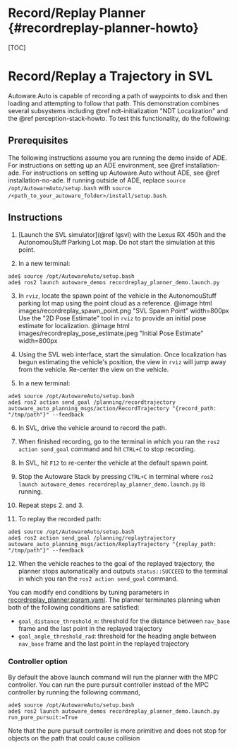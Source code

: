 Record/Replay Planner {#recordreplay-planner-howto}
=====================

[TOC]

# Record/Replay a Trajectory in SVL

Autoware.Auto is capable of recording a path of waypoints to disk and then loading and attempting to follow that path.
This demonstration combines several subsystems including @ref ndt-initialization "NDT Localization" and the @ref perception-stack-howto.
To test this functionality, do the following:

## Prerequisites

The following instructions assume you are running the demo inside of ADE.
For instructions on setting up an ADE environment, see @ref installation-ade.
For instructions on setting up Autoware.Auto without ADE, see @ref installation-no-ade.
If running outside of ADE, replace `source /opt/AutowareAuto/setup.bash` with `source /<path_to_your_autoware_folder>/install/setup.bash`.

## Instructions

1. [Launch the SVL simulator](@ref lgsvl) with the Lexus RX 450h and the AutonomouStuff Parking Lot map. Do not start the simulation at this point.

2. In a new terminal:
```{bash}
ade$ source /opt/AutowareAuto/setup.bash
ade$ ros2 launch autoware_demos recordreplay_planner_demo.launch.py
```

3. In `rviz`, locate the spawn point of the vehicle in the AutonomouStuff parking lot map using the point cloud as a reference.
@image html images/recordreplay_spawn_point.png "SVL Spawn Point" width=800px
Use the "2D Pose Estimate" tool in `rviz` to provide an initial pose estimate for localization.
@image html images/recordreplay_pose_estimate.jpeg "Initial Pose Estimate" width=800px

4. Using the SVL web interface, start the simulation.
Once localization has begun estimating the vehicle's position, the view in `rviz` will jump away from the vehicle. Re-center the view on the vehicle.

5. In a new terminal:
```{bash}
ade$ source /opt/AutowareAuto/setup.bash
ade$ ros2 action send_goal /planning/recordtrajectory autoware_auto_planning_msgs/action/RecordTrajectory "{record_path: "/tmp/path"}" --feedback
```

6. In SVL, drive the vehicle around to record the path.

7. When finished recording, go to the terminal in which you ran the `ros2 action send_goal` command and hit `CTRL+C` to stop recording.

8. In SVL, hit `F12` to re-center the vehicle at the default spawn point.

9. Stop the Autoware Stack by pressing `CTRL+C` in terminal where `ros2 launch autoware_demos recordreplay_planner_demo.launch.py` is running.

10. Repeat steps 2. and 3.

11. To replay the recorded path:
```{bash}
ade$ source /opt/AutowareAuto/setup.bash
ade$ ros2 action send_goal /planning/replaytrajectory autoware_auto_planning_msgs/action/ReplayTrajectory "{replay_path: "/tmp/path"}" --feedback
```

12. When the vehicle reaches to the goal of the replayed trajectory, the planner stops automatically and outputs `status::SUCCEED` to the terminal in which you ran the `ros2 action send_goal` command.

You can modify end conditions by tuning parameters in [recordreplay_planner.param.yaml](src/launch/autoware_demos/param/recordreplay_planner.param.yaml). The planner terminates planning when both of the following conditions are satisfied:
* `goal_distance_threshold_m`: threshold for the distance between `nav_base` frame and the last point in the replayed trajectory
* `goal_angle_threshold_rad`: threshold for the heading angle between `nav_base` frame and the last point in the replayed trajectory

### Controller option

By default the above launch command will run the planner with the MPC controller. You can run the pure pursuit controller instead of the MPC controller by running the following command,
```{bash}
ade$ source /opt/AutowareAuto/setup.bash
ade$ ros2 launch autoware_demos recordreplay_planner_demo.launch.py run_pure_pursuit:=True
```

Note that the pure pursuit controller is more primitive and does not stop for objects on the path that could cause collision
